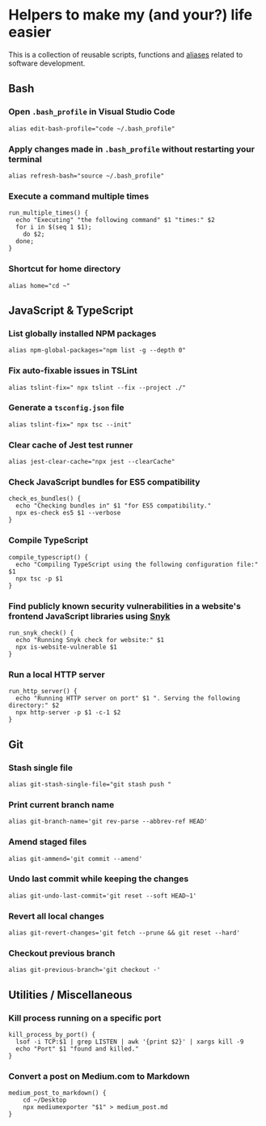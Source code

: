 # Helpers to make my (and your?) life easier

This is a collection of reusable scripts, functions and [aliases](https://en.wikipedia.org/wiki/Alias_(Mac_OS)) related to software development.

## Bash

### Open `.bash_profile` in Visual Studio Code
```
alias edit-bash-profile="code ~/.bash_profile"
```

### Apply changes made in `.bash_profile` without restarting your terminal
```
alias refresh-bash="source ~/.bash_profile"
```

### Execute a command multiple times

```
run_multiple_times() {
  echo "Executing" "the following command" $1 "times:" $2
  for i in $(seq 1 $1);
    do $2;
  done;
}
```

### Shortcut for home directory

```
alias home="cd ~"
```

## JavaScript & TypeScript

### List globally installed NPM packages

```
alias npm-global-packages="npm list -g --depth 0"
```

### Fix auto-fixable issues in TSLint

```
alias tslint-fix=" npx tslint --fix --project ./"
```

### Generate a `tsconfig.json` file

```
alias tslint-fix=" npx tsc --init"
```

### Clear cache of Jest test runner

```
alias jest-clear-cache="npx jest --clearCache"
```

### Check JavaScript bundles for ES5 compatibility

```
check_es_bundles() {
  echo "Checking bundles in" $1 "for ES5 compatibility."
  npx es-check es5 $1 --verbose
}
```

### Compile TypeScript

```
compile_typescript() {
  echo "Compiling TypeScript using the following configuration file:" $1
  npx tsc -p $1
}
```

### Find publicly known security vulnerabilities in a website's frontend JavaScript libraries using [Snyk](https://snyk.io)

```
run_snyk_check() {
  echo "Running Snyk check for website:" $1
  npx is-website-vulnerable $1
}
```

### Run a local HTTP server

```
run_http_server() {
  echo "Running HTTP server on port" $1 ". Serving the following directory:" $2
  npx http-server -p $1 -c-1 $2
}
```

## Git

### Stash single file

```
alias git-stash-single-file="git stash push "
```

### Print current branch name

```
alias git-branch-name='git rev-parse --abbrev-ref HEAD'
```

### Amend staged files

```
alias git-ammend='git commit --amend'
```

### Undo last commit while keeping the changes

```
alias git-undo-last-commit='git reset --soft HEAD~1'
```

### Revert all local changes

```
alias git-revert-changes='git fetch --prune && git reset --hard'
```

### Checkout previous branch

```
alias git-previous-branch='git checkout -'
```

## Utilities / Miscellaneous

### Kill process running on a specific port

```
kill_process_by_port() {
  lsof -i TCP:$1 | grep LISTEN | awk '{print $2}' | xargs kill -9
  echo "Port" $1 "found and killed."
}
```

### Convert a post on Medium.com to Markdown

```
medium_post_to_markdown() {
    cd ~/Desktop
    npx mediumexporter "$1" > medium_post.md
}
```
